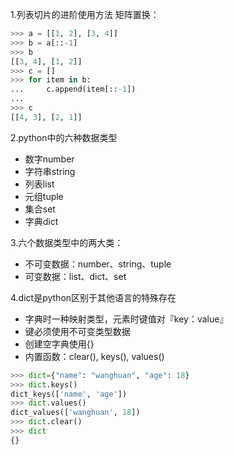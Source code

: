 1.列表切片的进阶使用方法 矩阵置换：
```python
>>> a = [[1, 2], [3, 4]]
>>> b = a[::-1]
>>> b
[[3, 4], [1, 2]]
>>> c = []
>>> for item in b:
...     c.append(item[::-1])
...
>>> c
[[4, 3], [2, 1]]
```

2.python中的六种数据类型
- 数字number
- 字符串string
- 列表list
- 元组tuple
- 集合set
- 字典dict

3.六个数据类型中的两大类：
- 不可变数据：number、string、tuple
- 可变数据：list、dict、set

4.dict是python区别于其他语言的特殊存在
- 字典时一种映射类型，元素时键值对『key：value』
- 键必须使用不可变类型数据
- 创建空字典使用{}
- 内置函数：clear(), keys(), values()
```python
>>> dict={"name": "wanghuan", "age": 18}
>>> dict.keys()
dict_keys(['name', 'age'])
>>> dict.values()
dict_values(['wanghuan', 18])
>>> dict.clear()
>>> dict
{}
```